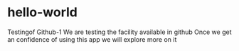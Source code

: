 # hello-world
Testingof Github-1
We are testing the facility available in github
Once we get an confidence of using this app we will explore more on it
